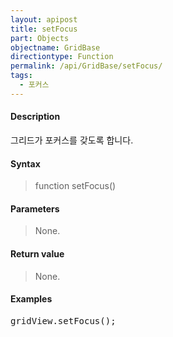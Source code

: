 ```yaml
---
layout: apipost
title: setFocus
part: Objects
objectname: GridBase
directiontype: Function
permalink: /api/GridBase/setFocus/
tags:
  - 포커스
---
```



#### Description

 그리드가 포커스를 갖도록 합니다.   


#### Syntax

> function setFocus()

#### Parameters

> None.

#### Return value

> None.

#### Examples 

<pre class="prettyprint">
gridView.setFocus();
</pre>




